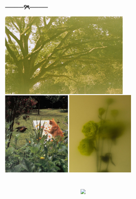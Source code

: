 ## ────୨ৎ────
<img src="https://github.com/laevr/laevr/blob/main/tree.jpg" alt="tree" width="380"> <img src="https://github.com/laevr/laevr/blob/main/cat.jpg" alt="cat" width="203"> <img src="https://github.com/laevr/laevr/blob/main/rose.jpg" alt="rose" width="200">

<h1 align="center">
    <img src="https://readme-typing-svg.herokuapp.com/?font=Fira+Code&size=48&center=true&vCenter=true&width=650&height=70&color=b0b34d&duration=4000&lines=Hello+I'm+laevr💕;+Welcome+to+my+profile!;" />
</h1>

<!--
**laevr/laevr** is a ✨ _special_ ✨ repository because its `README.md` (this file) appears on your GitHub profile.

Here are some ideas to get you started:

- 🔭 I’m currently working on ...
- 🌱 I’m currently learning ...
- 👯 I’m looking to collaborate on ...
- 🤔 I’m looking for help with ...
- 💬 Ask me about ...
- 📫 How to reach me: ...
- 😄 Pronouns: ...
- ⚡ Fun fact: ...
-->
